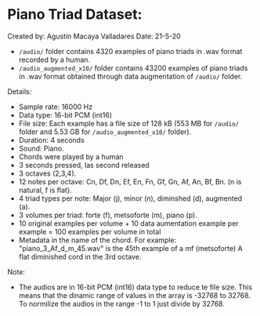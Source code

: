 # Piano Triad Dataset: 

Created by: Agustín Macaya Valladares
Date: 21-5-20

- `/audio/` folder contains 4320 examples of piano triads in .wav format recorded by a human.
- `/audio_augmented_x10/` folder contains 43200 examples of piano triads in .wav format obtained through data augmentation of `/audio/` folder.


Details:
- Sample rate: 16000 Hz
- Data type: 16-bit PCM (int16)
- File size: Each example has a file size of 128 kB (553 MB for `/audio/` folder and 5.53 GB for `/audio_augmented_x10/` folder).
- Duration: 4 seconds
- Sound: Piano.
- Chords were played by a human
- 3 seconds pressed, las second released
- 3 octaves (2,3,4).
- 12 notes per octave: Cn, Df, Dn, Ef, En, Fn, Gf, Gn, Af, An, Bf, Bn. (n is natural, f is flat).
- 4 triad types per note: Major (j), minor (n), diminshed (d), augmented (a).
- 3 volumes per triad: forte (f), metsoforte (m), piano (p).
- 10 original examples per volume + 10 data aumentation example per example = 100 examples per volume in total
- Metadata in the name of the chord. For example: "piano_3_Af_d_m_45.wav" is the 45th example of a mf (metsoforte) A flat diminished cord in the 3rd octave. 

Note:
- The audios are in 16-bit PCM (int16) data type to reduce te file size. This means that the dinamic range of values in the array is -32768 to 32768. To normilize the audios in the range -1 to 1 just divide by 32768.
